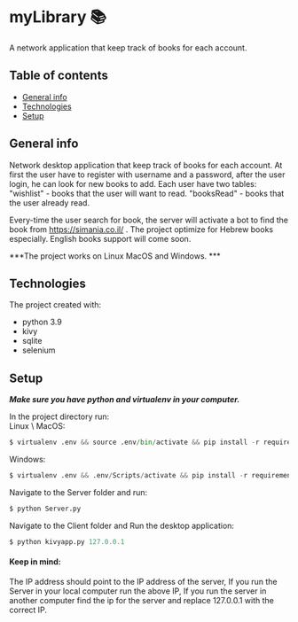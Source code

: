 # myLibrary 📚 
A network application that keep track of books for each account.

## Table of contents
* [General info](#general-info)
* [Technologies](#technologies)
* [Setup](#setup)

## **General info** 
Network desktop application that keep track of books for each account. 
At first the user have to register with username and a password, after the user login, he can look for new books to  add. Each user have two tables:
"wishlist" - books that the user will want to read.
"booksRead" - books that the user already read.

Every-time the user search for book, the server will activate a bot to find the book from https://simania.co.il/ .
The project optimize for Hebrew books especially.
English books support will come soon.

***The project works on Linux MacOS and Windows. ***

## **Technologies** 
The project created with:
* python 3.9
* kivy
* sqlite
* selenium 

## **Setup**
***Make sure you have python and virtualenv in your computer.***


In the project  directory run:  
Linux \ MacOS:
```python
$ virtualenv .env && source .env/bin/activate && pip install -r requirements.txt
```
Windows:
```python
$ virtualenv .env && .env/Scripts/activate && pip install -r requirements.txt
```

Navigate to the Server folder and run:
```python
$ python Server.py
```

Navigate to the Client folder and Run the desktop application:
```python
$ python kivyapp.py 127.0.0.1
```

#### Keep in mind:
The IP address should point to the IP address of the server, If you run the Server in your local computer run the above IP, If you run the server in another computer find the ip for the server and replace 127.0.0.1 with the correct IP.
